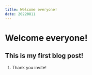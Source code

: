 ```yaml
---
title: Welcome everyone!
date: 20220811
---
```


# Welcome everyone!

## This is my first blog post!

1.  Thank you invite!
